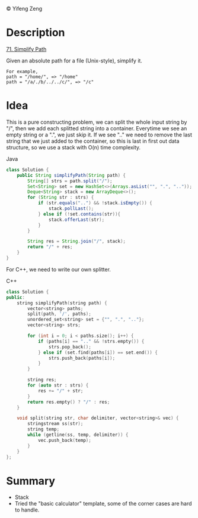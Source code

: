 &copy; Yifeng Zeng

# Description

[71. Simplify Path](https://leetcode.com/problems/simplify-path/description/)

Given an absolute path for a file (Unix-style), simplify it.
```
For example,
path = "/home/", => "/home"
path = "/a/./b/../../c/", => "/c"
```

# Idea

This is a pure constructing problem, we can split the whole input string by "/", then we add each splitted string into a container. Everytime we see an empty string or a ".", we just skip it. If we see ".." we need to remove the last string that we just added to the container, so this is last in first out data structure, so we use a stack with O(n) time complexity.

Java
```java
class Solution {
    public String simplifyPath(String path) {
        String[] strs = path.split("/");
        Set<String> set = new HashSet<>(Arrays.asList("", ".", ".."));
        Deque<String> stack = new ArrayDeque<>();
        for (String str : strs) {
            if (str.equals("..") && !stack.isEmpty()) {
                stack.pollLast();
            } else if (!set.contains(str)){
                stack.offerLast(str);
            }
        }

        String res = String.join("/", stack);
        return "/" + res;
    }
}
```

For C++, we need to write our own splitter.

C++
```cpp
class Solution {
public:
    string simplifyPath(string path) {
        vector<string> paths;
        split(path, '/', paths);
        unordered_set<string> set = {"", ".", ".."};
        vector<string> strs;

        for (int i = 0; i < paths.size(); i++) {
            if (paths[i] == ".." && !strs.empty()) {
                strs.pop_back();
            } else if (set.find(paths[i]) == set.end()) {
                strs.push_back(paths[i]);
            }
        }

        string res;
        for (auto str : strs) {
            res += "/" + str;
        }
        return res.empty() ? "/" : res;
    }

    void split(string str, char delimiter, vector<string>& vec) {
        stringstream ss(str);
        string temp;
        while (getline(ss, temp, delimiter)) {
            vec.push_back(temp);
        }
    }
};
```

# Summary
- Stack
- Tried the "basic calculator" template, some of the corner cases are hard to handle.
